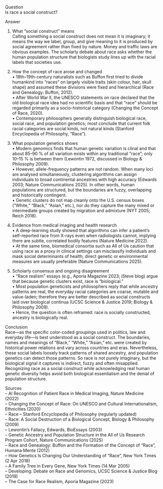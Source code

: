 <!-- 
Generated by: chatgpt
Prompt type: sources
Generated at: 2025-06-06T22:10:57.574594
-->

Question  
Is race a social construct?

Answer  

1. What “social construct” means  
Calling something a social construct does not mean it is imaginary; it means the way we label, group, and give meaning to it is produced by social agreement rather than fixed by nature. Money and traffic laws are obvious examples. The scholarly debate about race asks whether the human population structure that biologists study lines up with the racial labels that societies use.

2. How the concept of race arose and changed  
• 18th–19th-century naturalists such as Buffon first tried to divide humankind into “races” on largely visible traits (skin colour, hair, skull shape) and assumed these divisions were fixed and hierarchical (Race and Genealogy: Buffon, 2012).  
• After World War II, the UNESCO statements on race declared that the old biological race idea had no scientific basis and that “race” should be regarded primarily as a socio-historical category (Changing the Concept of Race, 2020).  
• Contemporary philosophers generally distinguish biological race, social race, and population genetics; most conclude that current folk racial categories are social kinds, not natural kinds (Stanford Encyclopedia of Philosophy, “Race”).

3. What population genetics shows  
• Modern genomics finds that human genetic variation is clinal and that about 85–90 % of all variation exists within any traditional “race”; only 10–15 % is between them (Lewontin 1972, discussed in Biology & Philosophy 2009).  
• However, allele-frequency patterns are not random. When many loci are analysed simultaneously, clustering algorithms can assign individuals to broad continental ancestries with high accuracy (Edwards 2003; Nature Communications 2025). In other words, human populations are structured, but the boundaries are fuzzy, overlapping and historically contingent.  
• Genetic clusters do not map cleanly onto the U.S. census boxes (“White,” “Black,” “Asian,” etc.), nor do they capture the many mixed or intermediate groups created by migration and admixture (NYT 2005; Reich 2018).

4. Evidence from medical imaging and health research  
• A deep-learning study showed that algorithms can infer a patient’s self-reported race from X-rays even when radiologists cannot, implying there are subtle, correlated bodily features (Nature Medicine 2022).  
• At the same time, biomedical consortia such as All of Us caution that using race as a proxy in clinical settings can misclassify individuals and mask social determinants of health; direct genetic or environmental measures are usually preferable (Nature Communications 2025).

5. Scholarly consensus and ongoing disagreement  
• “Race realism” essays (e.g., Aporia Magazine 2023; iSteve blog) argue that because genetic clusters exist, race is “biological.”  
• Most population geneticists and philosophers reply that while ancestry patterns are real, the everyday racial categories are coarse, mutable and value-laden; therefore they are better described as social constructs laid over biological continua (UCSC Science & Justice 2019; Biology & Philosophy 2009).  
• Hence, the question is often reframed: race is socially constructed, ancestry is biologically real.

Conclusion  
Race—as the specific color-coded groupings used in politics, law and everyday life—is best understood as a social construct. The boundaries, names and meanings of “Black,” “White,” “Asian,” etc. were created by historical power relations and vary across countries and eras. Nevertheless, these social labels loosely track patterns of shared ancestry, and population genetics can detect those patterns. So race is not purely imaginary, but the biological signal it captures is indirect, fuzzy and often misapplied. Recognizing race as a social construct while acknowledging real human genetic diversity helps avoid both biological essentialism and the denial of population structure.

Sources  
– AI Recognition of Patient Race in Medical Imaging, Nature Medicine (2022)  
– Changing the Concept of Race: On UNESCO and Cultural Internationalism, Ethnicities (2020)  
– Race – Stanford Encyclopedia of Philosophy (regularly updated)  
– Race: A Social Destruction of a Biological Concept, Biology & Philosophy (2009)  
– Lewontin’s Fallacy, Edwards, BioEssays (2003)  
– Genetic Ancestry and Population Structure in the All of Us Research Program Cohort, Nature Communications (2025)  
– Race and Genealogy: Buffon and the Formation of the Concept of “Race”, Humana·Mente (2012)  
– How Genetics Is Changing Our Understanding of “Race”, New York Times (2 Apr 2018)  
– A Family Tree in Every Gene, New York Times (14 Mar 2005)  
– Developing: Debate on Race and Genomics, UCSC Science & Justice Blog (2019)  
– The Case for Race Realism, Aporia Magazine (2023)